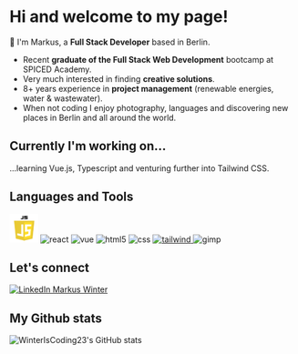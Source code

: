 <!--### Hi there 👋


**WinterIsCoding23/WinterIsCoding23** is a ✨ _special_ ✨ repository because its `README.md` (this file) appears on your GitHub profile.

Here are some ideas to get you started:

- 🔭 I’m currently working on ...
- 🌱 I’m currently learning ...
- 👯 I’m looking to collaborate on ...
- 🤔 I’m looking for help with ...
- 💬 Ask me about ...
- 📫 How to reach me: ...
- 😄 Pronouns: ...
- ⚡ Fun fact: ...
-->

# Hi and welcome to my page!
💬 I'm Markus, a **Full Stack Developer** based in Berlin.
  - Recent **graduate of the Full Stack Web Development** bootcamp at SPICED Academy. 
  - Very much interested in finding **creative solutions**.
  - 8+ years experience in **project management** (renewable energies, water & wastewater). 
  - When not coding I enjoy photography, languages and discovering new places in Berlin and all around the world.

## Currently I'm working on...
...learning Vue.js, Typescript and venturing further into Tailwind CSS.

## Languages and Tools
<div align="left"> 
  <img src="https://github.com/WinterIsCoding23/WinterIsCoding23/blob/main/javascript-logo.png" alt="javascript" width="50" height="50"/>
  <img src="https://upload.wikimedia.org/wikipedia/commons/a/a7/React-icon.svg" alt="react" width="40" height="40"/>
  <img src="https://upload.wikimedia.org/wikipedia/commons/9/95/Vue.js_Logo_2.svg" alt="vue" width="40" height="40" />
  <img src="https://upload.wikimedia.org/wikipedia/commons/6/61/HTML5_logo_and_wordmark.svg" alt="html5" width="50" height="50"/> 
  <img src="https://upload.wikimedia.org/wikipedia/commons/d/d5/CSS3_logo_and_wordmark.svg" alt="css" width="50" height="50"/>
  <a href="https://tailwindcss.com/">
    <img src="https://upload.wikimedia.org/wikipedia/commons/d/d5/Tailwind_CSS_Logo.svg" alt="tailwind" width="40" height="40"/> 
  </a>
  <img src="https://upload.wikimedia.org/wikipedia/commons/4/45/The_GIMP_icon_-_gnome.svg" alt="gimp" width="50" height="50" />  
</div>

## Let's connect
<a href="https://www.linkedin.com/in/markus-winter-78419079/" target="_blank"><img src="https://upload.wikimedia.org/wikipedia/commons/c/ca/LinkedIn_logo_initials.png" alt="LinkedIn Markus Winter" height="40" width="40"></a>

## My Github stats
![WinterIsCoding23's GitHub stats](https://github-readme-stats.vercel.app/api?username=WinterIsCoding23&show_icons=true&theme=gruvbox)

